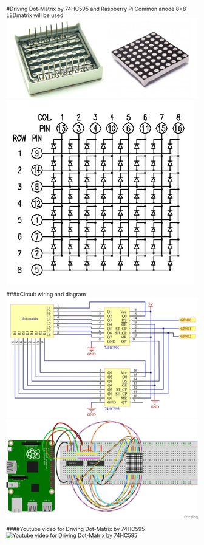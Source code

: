 #Driving Dot-Matrix by 74HC595 and Raspberry Pi
Common anode 8×8 LEDmatrix will be used 
![Common anode 8×8 LEDmatrix](8_led_display.jpg)
![LEDmatrix Rwo and col pin numbering](LEDmatrix_schem.png)

####Circuit wiring and diagram
![Circuit diagram](Wiring.png)
![Final view of the circuit](Final_view.png)

####Youtube video for Driving Dot-Matrix by 74HC595
[![Youtube video for Driving Dot-Matrix by 74HC595](https://img.youtube.com/vi/BWnAN15kpjw/0.jpg)](https://www.youtube.com/watch?v=BWnAN15kpjw)
